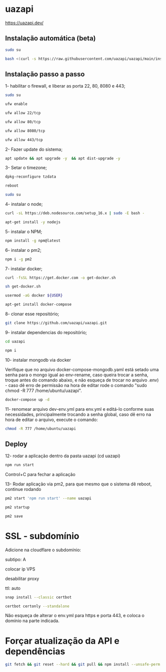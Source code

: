 
# uazapi

https://uazapi.dev/


## Instalação automática (beta)

```bash
sudo su
```

```bash
bash <(curl -s https://raw.githubusercontent.com/uazapi/uazapi/main/install.sh)
```

    
## Instalação passo a passo


1- habilitar o firewall, e liberar as porta 22, 80, 8080 e 443;

```bash
sudo su
```
```bash
ufw enable
```
```bash
ufw allow 22/tcp
```

```bash
ufw allow 80/tcp
```

```bash
ufw allow 8080/tcp
```

```bash
ufw allow 443/tcp
```

2- Fazer update do sistema;

```bash
apt update && apt upgrade -y  && apt dist-upgrade -y
```

3- Setar o timezone;

```bash
dpkg-reconfigure tzdata
```
```bash
reboot
```

```bash
sudo su
```
4- instalar o node;

```bash
curl -sL https://deb.nodesource.com/setup_16.x | sudo -E bash -
```
```bash
apt-get install -y nodejs
```

5- instalar o NPM;

```bash
npm install -g npm@latest
```

6- instalar o pm2;

```bash
npm i -g pm2
```

7- instalar docker;

```bash
curl -fsSL https://get.docker.com -o get-docker.sh
```
```bash
sh get-docker.sh
```
```bash
usermod -aG docker ${USER}
```
```bash
apt-get install docker-compose
```

8- clonar esse repositório;

```bash
git clone https://github.com/uazapi/uazapi.git
```

9- instalar dependencias do repositório;
```bash
cd uazapi
```
```bash
npm i
```
10- instalar mongodb via docker 

  Verifique que no arquivo docker-compose-mongodb.yaml está setado uma senha para o mongo igual ao env-rename, caso queira trocar a senha, troque antes do comando abaixo, e não esqueça de trocar no arquivo .env) - caso dê erro de permissão na hora de editar rode o comando "sudo chmod -R 777 /home/ubuntu/uazapi".

```bash
docker-compose up -d
```
11- renomear arquivo dev-env.yml para env.yml e editá-lo conforme suas necessidades, principalmente trocando a senha global, caso dê erro na hora de editar o arquivo, execute o comando:
```bash
chmod -R 777 /home/ubuntu/uazapi
```
## Deploy

12- rodar a aplicação dentro da pasta uazapi (cd uazapi)
```bash
npm run start
```
Control+C para fechar a aplicação

13- Rodar aplicação via pm2, para que mesmo que o sistema dê reboot, continue rodando
```bash
pm2 start 'npm run start' --name uazapi
```
```bash
pm2 startup
```
```bash
pm2 save
```



# SSL - subdomínio

Adicione na cloudflare o subdomínio: 

subtipo: A

colocar ip VPS

desabilitar proxy

ttl: auto


```bash
snap install --classic certbot
```
```bash
certbot certonly --standalone
```
Não esqueça de alterar o env.yml para https e porta 443, e coloca o domínio na parte indicada.


# Forçar atualização da API e dependências

```bash
git fetch && git reset --hard && git pull && npm install --unsafe-perm
```



